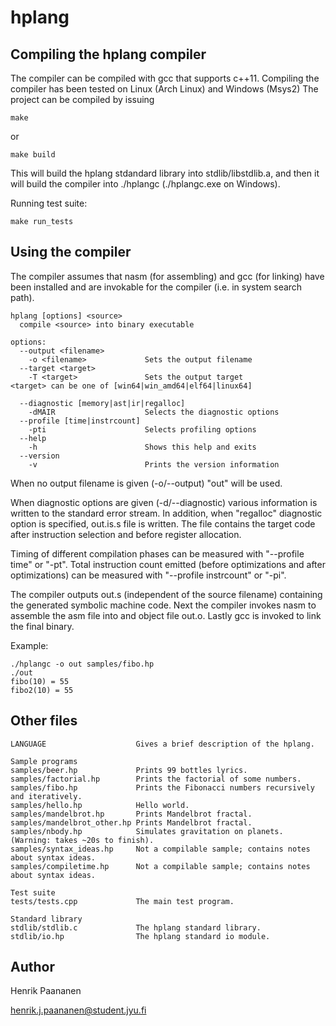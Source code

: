 
hplang
======

Compiling the hplang compiler
-----------------------------

The compiler can be compiled with gcc that supports c++11. Compiling the
compiler has been tested on Linux (Arch Linux) and Windows (Msys2) The project
can be compiled by issuing

    make

or

    make build

This will build the hplang stdandard library into stdlib/libstdlib.a, and then
it will build the compiler into ./hplangc (./hplangc.exe on Windows).

Running test suite:

    make run_tests


Using the compiler
------------------

The compiler assumes that nasm (for assembling) and gcc (for linking) have been
installed and are invokable for the compiler (i.e. in system search path).

    hplang [options] <source>
      compile <source> into binary executable

    options:
      --output <filename>
        -o <filename>             Sets the output filename
      --target <target>
        -T <target>               Sets the output target
    <target> can be one of [win64|win_amd64|elf64|linux64]

      --diagnostic [memory|ast|ir|regalloc]
        -dMAIR                    Selects the diagnostic options
      --profile [time|instrcount]
        -pti                      Selects profiling options
      --help
        -h                        Shows this help and exits
      --version
        -v                        Prints the version information

When no output filename is given (-o/--output) "out" will be used.

When diagnostic options are given (-d/--diagnostic) various information is
written to the standard error stream. In addition, when "regalloc" diagnostic
option is specified, out.is.s file is written. The file contains the target
code after instruction selection and before register allocation.

Timing of different compilation phases can be measured with "--profile time" or
"-pt".  Total instruction count emitted (before optimizations and after
optimizations) can be measured with "--profile instrcount" or "-pi".


The compiler outputs out.s (independent of the source filename)  containing the
generated symbolic machine code.  Next the compiler invokes nasm to assemble
the asm file into and object file out.o. Lastly gcc is invoked to link the
final binary.


Example:

    ./hplangc -o out samples/fibo.hp
    ./out
    fibo(10) = 55
    fibo2(10) = 55


Other files
-----------

    LANGUAGE                    Gives a brief description of the hplang.

    Sample programs
    samples/beer.hp             Prints 99 bottles lyrics.
    samples/factorial.hp        Prints the factorial of some numbers.
    samples/fibo.hp             Prints the Fibonacci numbers recursively and iteratively.
    samples/hello.hp            Hello world.
    samples/mandelbrot.hp       Prints Mandelbrot fractal.
    samples/mandelbrot_other.hp Prints Mandelbrot fractal.
    samples/nbody.hp            Simulates gravitation on planets. (Warning: takes ~20s to finish).
    samples/syntax_ideas.hp     Not a compilable sample; contains notes about syntax ideas.
    samples/compiletime.hp      Not a compilable sample; contains notes about syntax ideas.

    Test suite
    tests/tests.cpp             The main test program.

    Standard library
    stdlib/stdlib.c             The hplang standard library.
    stdlib/io.hp                The hplang standard io module.

Author
-----------------------------

Henrik Paananen

henrik.j.paananen@student.jyu.fi

